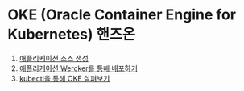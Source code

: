 
# OKE (Oracle Container Engine for Kubernetes) 핸즈온

1. [애플리케이션 소스 생성](./1-github.md)
1. [애플리케이션 Wercker를 통해 배포하기](./2-wercker.md)
1. [kubectl을 통해 OKE 살펴보기](./3-kubectl.md)